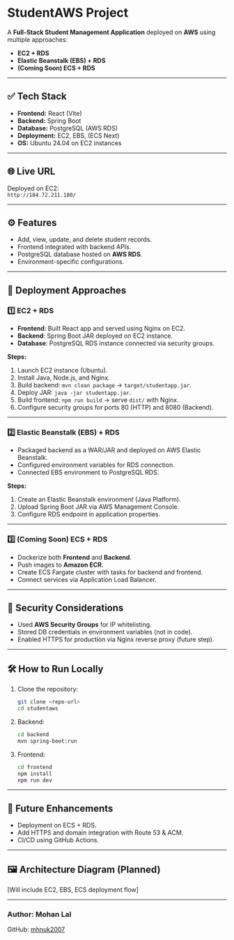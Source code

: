 
# StudentAWS Project

A **Full-Stack Student Management Application** deployed on **AWS** using multiple approaches:
- **EC2 + RDS**
- **Elastic Beanstalk (EBS) + RDS**
- **(Coming Soon) ECS + RDS**

---

## ✅ Tech Stack
- **Frontend:** React (Vite)
- **Backend:** Spring Boot
- **Database:** PostgreSQL (AWS RDS)
- **Deployment:** EC2, EBS, (ECS Next)
- **OS:** Ubuntu 24.04 on EC2 instances

---

## 🌐 Live URL
Deployed on EC2:  
`http://184.72.211.180/`

---

## ⚙ Features
- Add, view, update, and delete student records.
- Frontend integrated with backend APIs.
- PostgreSQL database hosted on **AWS RDS**.
- Environment-specific configurations.

---

## 🚀 Deployment Approaches

### 1️⃣ EC2 + RDS
- **Frontend**: Built React app and served using Nginx on EC2.
- **Backend**: Spring Boot JAR deployed on EC2 instance.
- **Database**: PostgreSQL RDS instance connected via security groups.

**Steps:**
1. Launch EC2 instance (Ubuntu).
2. Install Java, Node.js, and Nginx.
3. Build backend: `mvn clean package` → `target/studentapp.jar`.
4. Deploy JAR: `java -jar studentapp.jar`.
5. Build frontend: `npm run build` → serve `dist/` with Nginx.
6. Configure security groups for ports 80 (HTTP) and 8080 (Backend).

---

### 2️⃣ Elastic Beanstalk (EBS) + RDS
- Packaged backend as a WAR/JAR and deployed on AWS Elastic Beanstalk.
- Configured environment variables for RDS connection.
- Connected EBS environment to PostgreSQL RDS.

**Steps:**
1. Create an Elastic Beanstalk environment (Java Platform).
2. Upload Spring Boot JAR via AWS Management Console.
3. Configure RDS endpoint in application properties.

---

### 3️⃣ (Coming Soon) ECS + RDS
- Dockerize both **Frontend** and **Backend**.
- Push images to **Amazon ECR**.
- Create ECS Fargate cluster with tasks for backend and frontend.
- Connect services via Application Load Balancer.

---

## 🔐 Security Considerations
- Used **AWS Security Groups** for IP whitelisting.
- Stored DB credentials in environment variables (not in code).
- Enabled HTTPS for production via Nginx reverse proxy (future step).

---

## 🛠 How to Run Locally
1. Clone the repository:
   ```bash
   git clone <repo-url>
   cd studentaws
   ```
2. Backend:
   ```bash
   cd backend
   mvn spring-boot:run
   ```
3. Frontend:
   ```bash
   cd frontend
   npm install
   npm run dev
   ```

---

## 📌 Future Enhancements
- Deployment on ECS + RDS.
- Add HTTPS and domain integration with Route 53 & ACM.
- CI/CD using GitHub Actions.

---

## 🖼 Architecture Diagram (Planned)
[Will include EC2, EBS, ECS deployment flow]

---

### Author: **Mohan Lal**
GitHub: [mhnuk2007](https://github.com/mhnuk2007)
